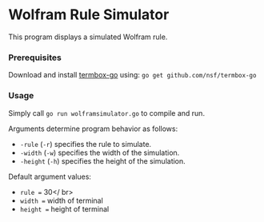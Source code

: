 # Wolfram Rule Simulator

This program displays a simulated Wolfram rule.

### Prerequisites

Download and install [termbox-go](http://github.com/nsf/termbox-go) using: ```go get github.com/nsf/termbox-go```

### Usage

Simply call ```go run wolframsimulator.go``` to compile and run.

Arguments determine program behavior as follows:

* ```-rule``` (```-r```) specifies the rule to simulate.
* ```-width``` (```-w```) specifies the width of the simulation.
* ```-height``` (```-h```) specifies the height of the simulation.

Default argument values:

* ```rule =``` 30</ br>
* ```width =``` width of terminal
* ```height =``` height of terminal
